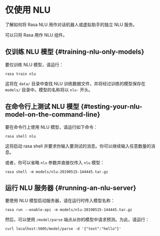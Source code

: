 # 仅使用 NLU

了解如何将 Rasa NLU 用作对话机器人或虚拟助手的独立 NLU 服务。

可以只将 Rasa 用作 NLU 组件。

## 仅训练 NLU 模型 {#training-nlu-only-models}

要仅训练 NLU 模型，请运行：

```shell
rasa train nlu
```

这将在 `data/` 目录中查找 NLU 训练数据文件，并将经过训练的模型保存在 `models/` 目录中。模型的名称将以 `nlu-` 开头。

## 在命令行上测试 NLU 模型 {#testing-your-nlu-model-on-the-command-line}

要在命令行上使用 NLU 模型，请运行如下命令：

```shell
rasa shell nlu
```

这将启动 rasa shell 并要求你输入要测试的消息。你可以继续输入任意数量的消息。

或者，你可以省略 `nlu` 参数并直接仅传入 `nlu` 模型：

```shell
rasa shell -m models/nlu-20190515-144445.tar.gz
```

## 运行 NLU 服务器 {#running-an-nlu-server}

要使用 NLU 模型启动服务器，请在运行时传入模型名称：

```shell
rasa run --enable-api -m models/nlu-20190515-144445.tar.gz
```

然后，可以使用 `/model/parse` 端点从你的模型中请求预测。为此，请运行：

```shell
curl localhost:5005/model/parse -d '{"text":"hello"}'
```
